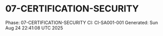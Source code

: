 # 07-CERTIFICATION-SECURITY
Phase: 07-CERTIFICATION-SECURITY
CI: CI-SA001-001
Generated: Sun Aug 24 22:41:08 UTC 2025
